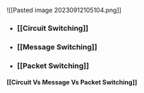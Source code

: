 ![[Pasted image 20230912105104.png]]

- ### [[Circuit Switching]]
- ### [[Message Switching]]
- ### [[Packet Switching]]

#### [[Circuit Vs Message Vs Packet Switching]]

